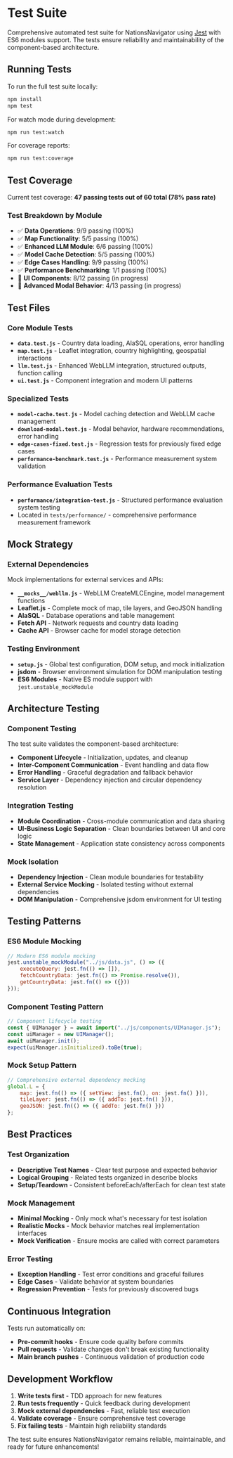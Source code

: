 # Test Suite

Comprehensive automated test suite for NationsNavigator using [Jest](https://jestjs.io/) with ES6 modules support. The tests ensure reliability and maintainability of the component-based architecture.

## Running Tests

To run the full test suite locally:

```bash
npm install
npm test
```

For watch mode during development:
```bash
npm run test:watch
```

For coverage reports:
```bash
npm run test:coverage
```

## Test Coverage

Current test coverage: **47 passing tests out of 60 total (78% pass rate)**

### Test Breakdown by Module

- ✅ **Data Operations**: 9/9 passing (100%)
- ✅ **Map Functionality**: 5/5 passing (100%) 
- ✅ **Enhanced LLM Module**: 6/6 passing (100%)
- ✅ **Model Cache Detection**: 5/5 passing (100%)
- ✅ **Edge Cases Handling**: 9/9 passing (100%)
- ✅ **Performance Benchmarking**: 1/1 passing (100%)
- 🔧 **UI Components**: 8/12 passing (in progress)
- 🔧 **Advanced Modal Behavior**: 4/13 passing (in progress)

## Test Files

### Core Module Tests
- **`data.test.js`** - Country data loading, AlaSQL operations, error handling
- **`map.test.js`** - Leaflet integration, country highlighting, geospatial interactions
- **`llm.test.js`** - Enhanced WebLLM integration, structured outputs, function calling
- **`ui.test.js`** - Component integration and modern UI patterns

### Specialized Tests  
- **`model-cache.test.js`** - Model caching detection and WebLLM cache management
- **`download-modal.test.js`** - Modal behavior, hardware recommendations, error handling
- **`edge-cases-fixed.test.js`** - Regression tests for previously fixed edge cases
- **`performance-benchmark.test.js`** - Performance measurement system validation

### Performance Evaluation Tests
- **`performance/integration-test.js`** - Structured performance evaluation system testing
- Located in `tests/performance/` - comprehensive performance measurement framework

## Mock Strategy

### External Dependencies
Mock implementations for external services and APIs:

- **`__mocks__/webllm.js`** - WebLLM CreateMLCEngine, model management functions
- **Leaflet.js** - Complete mock of map, tile layers, and GeoJSON handling
- **AlaSQL** - Database operations and table management
- **Fetch API** - Network requests and country data loading
- **Cache API** - Browser cache for model storage detection

### Testing Environment
- **`setup.js`** - Global test configuration, DOM setup, and mock initialization
- **jsdom** - Browser environment simulation for DOM manipulation testing
- **ES6 Modules** - Native ES module support with `jest.unstable_mockModule`

## Architecture Testing

### Component Testing
The test suite validates the component-based architecture:

- **Component Lifecycle** - Initialization, updates, and cleanup
- **Inter-Component Communication** - Event handling and data flow
- **Error Handling** - Graceful degradation and fallback behavior
- **Service Layer** - Dependency injection and circular dependency resolution

### Integration Testing
- **Module Coordination** - Cross-module communication and data sharing
- **UI-Business Logic Separation** - Clean boundaries between UI and core logic
- **State Management** - Application state consistency across components

### Mock Isolation
- **Dependency Injection** - Clean module boundaries for testability
- **External Service Mocking** - Isolated testing without external dependencies
- **DOM Manipulation** - Comprehensive jsdom environment for UI testing

## Testing Patterns

### ES6 Module Mocking
```javascript
// Modern ES6 module mocking
jest.unstable_mockModule("../js/data.js", () => ({
    executeQuery: jest.fn(() => []),
    fetchCountryData: jest.fn(() => Promise.resolve()),
    getCountryData: jest.fn(() => ({}))
}));
```

### Component Testing Pattern
```javascript
// Component lifecycle testing
const { UIManager } = await import("../js/components/UIManager.js");
const uiManager = new UIManager();
await uiManager.init();
expect(uiManager.isInitialized).toBe(true);
```

### Mock Setup Pattern
```javascript
// Comprehensive external dependency mocking
global.L = {
    map: jest.fn(() => ({ setView: jest.fn(), on: jest.fn() })),
    tileLayer: jest.fn(() => ({ addTo: jest.fn() })),
    geoJSON: jest.fn(() => ({ addTo: jest.fn() }))
};
```

## Best Practices

### Test Organization
- **Descriptive Test Names** - Clear test purpose and expected behavior
- **Logical Grouping** - Related tests organized in describe blocks
- **Setup/Teardown** - Consistent beforeEach/afterEach for clean test state

### Mock Management
- **Minimal Mocking** - Only mock what's necessary for test isolation
- **Realistic Mocks** - Mock behavior matches real implementation interfaces
- **Mock Verification** - Ensure mocks are called with correct parameters

### Error Testing
- **Exception Handling** - Test error conditions and graceful failures
- **Edge Cases** - Validate behavior at system boundaries
- **Regression Prevention** - Tests for previously discovered bugs

## Continuous Integration

Tests run automatically on:
- **Pre-commit hooks** - Ensure code quality before commits
- **Pull requests** - Validate changes don't break existing functionality  
- **Main branch pushes** - Continuous validation of production code

## Development Workflow

1. **Write tests first** - TDD approach for new features
2. **Run tests frequently** - Quick feedback during development
3. **Mock external dependencies** - Fast, reliable test execution
4. **Validate coverage** - Ensure comprehensive test coverage
5. **Fix failing tests** - Maintain high reliability standards

The test suite ensures NationsNavigator remains reliable, maintainable, and ready for future enhancements!